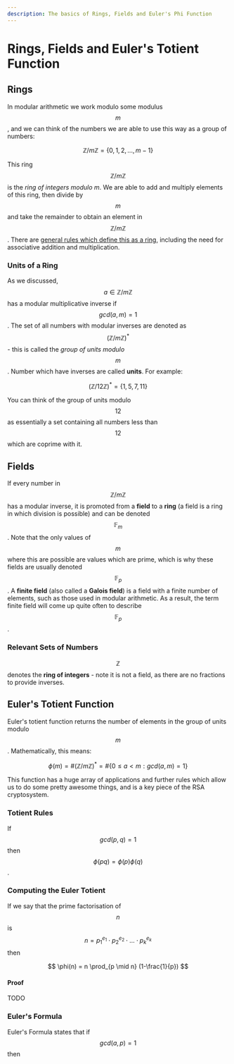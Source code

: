 ```yaml
---
description: The basics of Rings, Fields and Euler's Phi Function
---
```


# Rings, Fields and Euler's Totient Function

## Rings

In modular arithmetic we work modulo some modulus $$m$$, and we can think of the numbers we are able to use this way as a group of numbers:

$$
\mathbb{Z}/m\mathbb{Z} = \{0,1,2,...,m-1\}
$$

​This ring $$\mathbb{Z}/m\mathbb{Z}$$ is the _ring of integers modulo m_. We are able to add and multiply elements of this ring, then divide by $$m$$ and take the remainder to obtain an element in $$\mathbb{Z}/m\mathbb{Z}$$. There are [general rules which define this as a ring](https://www.britannica.com/science/ring-mathematics), including the need for associative addition and multiplication.

### Units of a Ring

As we discussed, $$a \in \mathbb{Z}/m\mathbb{Z}$$ has a modular multiplicative inverse if $$gcd(a,m)=1$$. The set of all numbers with modular inverses are denoted as $$(\mathbb{Z}/m\mathbb{Z})^*$$ - this is called the _group of units modulo_ $$m$$. Number which have inverses are called **units**. For example:

$$
(\mathbb{Z}/12\mathbb{Z})^* = \{1,5,7,11\}
$$

You can think of the group of units modulo $$12$$ as essentially a set containing all numbers less than $$12$$ which are coprime with it.

## Fields

If every number in $$\mathbb{Z}/m\mathbb{Z}$$ has a modular inverse, it is promoted from a **field** to a **ring** (a field is a ring in which division is possible) and can be denoted $$\mathbb{F}_m$$. Note that the only values of $$m$$ where this are possible are values which are prime, which is why these fields are usually denoted $$\mathbb{F}_p$$. A **finite field** (also called a **Galois field**) is a field with a finite number of elements, such as those used in modular arithmetic. As a result, the term finite field will come up quite often to describe $$\mathbb{F}_p$$.

### Relevant Sets of Numbers

$$\mathbb{Z}$$ denotes the **ring of integers** - note it is not a field, as there are no fractions to provide inverses.&#x20;

## Euler's Totient Function

Euler's totient function returns the number of elements in the group of units modulo $$m$$. Mathematically, this means:

$$
\phi(m) = \#(\mathbb{Z}/m\mathbb{Z})^* = \#\{0 \leq a < m : gcd(a,m) = 1\}
$$

​This function has a huge array of applications and further rules which allow us to do some pretty awesome things, and is a key piece of the RSA cryptosystem.

### Totient Rules

If $$gcd(p,q)=1$$ then $$\phi(pq)=\phi(p)\phi(q)$$.

### Computing the Euler Totient

If we say that the prime factorisation of $$n$$ is $$n=p_1^{e_1} \cdot p_2^{e_2} \cdot ... \cdot p_k^{e_k}$$ then

$$
\phi(n) = n \prod_{p \mid n} (1-\frac{1}{p})
$$

#### Proof

TODO

### Euler's Formula

Euler's Formula states that if $$gcd(a,p)=1$$ then​
